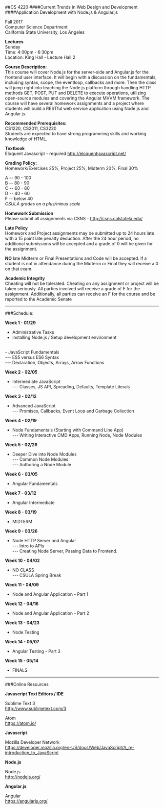 ##CS 4220
####Current Trends in Web Design and Development
####Application Development with Node.js & Angular.js


Fall 2017 <br/>
Computer Science Department <br/>
California State University, Los Angeles


**Lectures** <br/>
Sunday <br/>
Time: 4:00pm - 6:30pm <br/>
Location: King Hall - Lecture Hall 2


**Course Description:** <br/>
This course will cover Node.js for the server-side and Angular.js for the frontend user interface. It will begin with a discussion on the fundamentals, including syntax, scope, the eventloop, callbacks and more. Then the class will jump right into teaching the Node.js platform through handling HTTP methods GET, POST, PUT and DELETE to execute operations, utilizing open-source modules and covering the Angular MVVM framework.  The course will have several homework assignments and a project where students will build a RESTful web service application using Node.js and Angular.js.

**Recommended Prerequisites:** <br/>
CS1220, CS2011, CS3220 <br/>
Students are expected to have strong programming skills and working knowledge of HTML.

**Textbook** <br/>
Eloquent Javascript - required
http://eloquentjavascript.net/

**Grading Policy:** <br/>
Homework/Exercises 25%, Project 25%, Midterm 20%, Final 30%

A -- 90 - 100 <br/>
B -- 80 - 90 <br/>
C -- 60 - 80 <br/>
D -- 40 - 60 <br/>
F -- below 40 <br/>
*CSULA grades on a plus/minus scale*

**Homework Submission** <br />
Please submit all assignments via CSNS - http://csns.calstatela.edu/

**Late Policy** <br/>
Homework and Project assignments may be submitted up to 24 hours late with a 15 point late penalty deduction.  After the 24 hour period, no additional submissions will be accepted and a grade of 0 will be given for the assignment.

**NO** late Midterm or Final Presentations and Code will be accepted.  If a student is not in attendance during the Midterm or Final they will receive a 0 on that exam.

**Academic Integrity** <br/>
Cheating will not be tolerated. Cheating on any assignment or project will be taken seriously.
All parties involved will receive a grade of F for the assignment.  Additionally, all parties can receive an F for the course and be reported to the Academic Senate

<hr/>

###Schedule:

**Week 1 - 01/29**

 - Administrative Tasks <br/>
 - Installing Node.js / Setup development environment<br/>
 <br/>
 - JavaScript Fundamentals <br/>
 --- ES5 versus ES6 Syntax <br/>
 --- Declaration, Objects, Arrays, Arrow Functions <br/>

**Week 2 - 02/05**

 - Intermediate JavaScript <br/>
 --- Classes, JS API, Spreading, Defaults, Template Literals

**Week 3 - 02/12**

 - Advanced JavaScript <br/>
 --- Promises, Callbacks, Event Loop and Garbage Collection

**Week 4 - 02/19**

 - Node Fundamentals (Starting with Command Line App) <br/>
 --- Writing Interactive CMD Apps, Running Node, Node Modules

**Week 5 - 02/26**

 - Deeper Dive into Node Modules <br/>
 --- Common Node Modules <br/>
 --- Authoring a Node Module <br/>

**Week 6 - 03/05**

- Angular Fundamentals <br/>


**Week 7 - 03/12** 

- Angular Intermediate <br/>


**Week 8 - 03/19** 
- MIDTERM

**Week 9 - 03/26** 

- Node HTTP Server and Angular <br/>
 --- Intro to APIs <br/>
 --- Creating Node Server, Passing Data to Frontend. <br/>

**Week 10 - 04/02**

- NO CLASS <br/>
--- CSULA Spring Break

**Week 11 - 04/09** 

- Node and Angular Application -  Part 1 <br/>

**Week 12 - 04/16** 

- Node and Angular Application -  Part 2 <br/>


**Week 13 - 04/23** 

- Node Testing <br/>

**Week 14 - 05/07** 

- Angular Testing - Part 3 <br/>

**Week 15 - 05/14** 

- FINALS


<hr/>
###Online Resources

**Javascript Text Editors / IDE**

Sublime Text 3 <br/>
http://www.sublimetext.com/3

Atom <br/>
https://atom.io/

**Javascript**

Mozilla Developer Network <br/>
https://developer.mozilla.org/en-US/docs/Web/JavaScript/A_re-introduction_to_JavaScript


**Node.js**

Node.js <br/>
http://nodejs.org/

**Angular.js**

Angular <br/>
https://angularjs.org/
